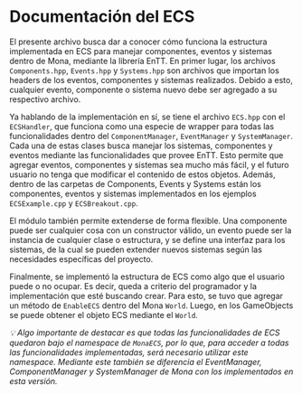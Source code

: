 # Documentación del ECS

El presente archivo busca dar a conocer cómo funciona la estructura implementada en ECS para manejar componentes, eventos y sistemas dentro de Mona, mediante la librería EnTT. En primer lugar, los archivos `Components.hpp`, `Events.hpp` y `Systems.hpp` son archivos que importan los headers de los eventos, componentes y sistemas realizados. Debido a esto, cualquier evento, componente o sistema nuevo debe ser agregado a su respectivo archivo.

Ya hablando de la implementación en sí, se tiene el archivo `ECS.hpp` con el `ECSHandler`, que funciona como una especie de wrapper para todas las funcionalidades dentro del `ComponentManager`, `EventManager` y `SystemManager`. Cada una de estas clases busca manejar los sistemas, componentes y eventos mediante las funcionalidades que provee EnTT. Esto permite que agregar eventos, componentes y sistemas sea mucho más fácil, y el futuro usuario no tenga que modificar el contenido de estos objetos. Además, dentro de las carpetas de Components, Events y Systems están los componentes, eventos y sistemas implementados en los ejemplos `ECSExample.cpp` y `ECSBreakout.cpp`.

El módulo también permite extenderse de forma flexible. Una componente puede ser cualquier cosa con un constructor válido, un evento puede ser la instancia de cualquier clase o estructura, y se define una interfaz para los sistemas, de la cual se pueden extender nuevos sistemas según las necesidades específicas del proyecto.


Finalmente, se implementó la estructura de ECS como algo que el usuario puede o no ocupar. Es decir, queda a criterio del programador y la implementación que esté buscando crear. Para esto, se tuvo que agregar un método de `EnableECS` dentro del Mona `World`. Luego, en los GameObjects se puede obtener el objeto ECS mediante el `World`.

_💡 Algo importante de destacar es que todas las funcionalidades de ECS quedaron bajo el namespace de `MonaECS`, por lo que, para acceder a todas las funcionalidades implementadas, será necesario utilizar este namespace. Mediante este también se diferencia el EventManager, ComponentManager y SystemManager de Mona con los implementados en esta versión._
